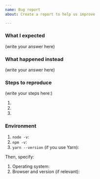 ```yaml
---
name: Bug report
about: Create a report to help us improve

---
```


### What I expected

(write your answer here)

### What happened instead

(write your answer here)

### Steps to reproduce

(write your steps here:)

1. 
2. 
3. 

### Environment

1. `node -v`: 
2. `npm -v`:
3. `yarn --version` (if you use Yarn):

Then, specify:

1. Operating system:
2. Browser and version (if relevant):

